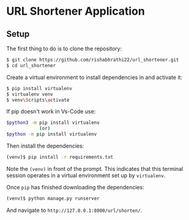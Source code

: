 # URL Shortener Application

## Setup

The first thing to do is to clone the repository:

```sh
$ git clone https://github.com/rishabhrathi22/url_shortener.git
$ cd url_shortener
```

Create a virtual environment to install dependencies in and activate it:

```sh
$ pip install virtualenv
$ virtualenv venv
$ venv\Scripts\activate
```

If pip doesn't work in Vs-Code use:

```sh
$python3 -m pip install virtualenv
            (or)
$python -m pip install virtualenv
```

Then install the dependencies:

```sh
(venv)$ pip install -r requirements.txt
```
Note the `(venv)` in front of the prompt. This indicates that this terminal
session operates in a virtual environment set up by `virtualenv`.

Once `pip` has finished downloading the dependencies:
```sh
(venv)$ python manage.py runserver
```
And navigate to `http://127.0.0.1:8000/url/shorten/`.
